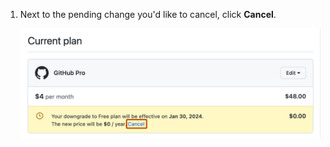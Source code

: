 1. Next to the pending change you'd like to cancel, click **Cancel**.

   ![Screenshot the "Current plan" section. After the text "The new price will be $0/year", a link labeled "Cancel" is highlighted with an orange outline.](/assets/images/help/billing/cancel-pending-changes-link.png)
